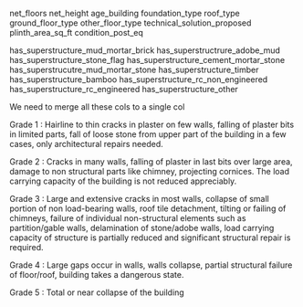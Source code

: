 net_floors 
net_height 
age_building 
foundation_type 
roof_type 
ground_floor_type 
other_floor_type 
technical_solution_proposed
plinth_area_sq_ft
condition_post_eq

has_superstructure_mud_mortar_brick
has_superstructrure_adobe_mud 
has_superstructure_stone_flag
has_superstructure_cement_mortar_stone
has_superstrucutre_mud_mortar_stone
has_superstructure_timber
has_superstructure_bamboo
has_superstructure_rc_non_engineered
has_superstructure_rc_engineered 
has_superstructure_other

We need to merge all these cols to a single col 


Grade 1 : Hairline to thin cracks in plaster on few walls, falling of plaster bits in limited parts, fall of loose stone from upper part of the building in a few cases, only architectural repairs needed.

Grade 2 : Cracks in many walls, falling of plaster in last bits over large area, damage to non structural parts like chimney, projecting cornices. The load carrying capacity of the building is not reduced appreciably.

Grade 3 : Large and extensive cracks in most walls, collapse of small portion of non load-bearing walls, roof tile detachment, tilting or failing of chimneys, failure of individual non-structural elements such as partition/gable walls, delamination of stone/adobe walls, load carrying capacity of structure is partially reduced and significant structural repair is required.

Grade 4 : Large gaps occur in walls, walls collapse, partial structural failure of floor/roof, building takes a dangerous state.

Grade 5 : Total or near collapse of the building